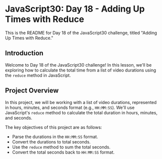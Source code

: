 # JavaScript30: Day 18 - Adding Up Times with Reduce

This is the README for Day 18 of the JavaScript30 challenge, titled "Adding Up Times with Reduce."


## Introduction

Welcome to Day 18 of the JavaScript30 challenge! In this lesson, we'll be exploring how to calculate the total time from a list of video durations using the `reduce` method in JavaScript.

## Project Overview

In this project, we will be working with a list of video durations, represented in hours, minutes, and seconds format (e.g., `HH:MM:SS`). We'll use JavaScript's `reduce` method to calculate the total duration in hours, minutes, and seconds.

The key objectives of this project are as follows:
- Parse the durations in the `HH:MM:SS` format.
- Convert the durations to total seconds.
- Use the `reduce` method to sum the total seconds.
- Convert the total seconds back to `HH:MM:SS` format.

